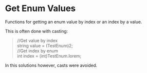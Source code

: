 # Get Enum Values

Functions for getting an enum value by index or an index by a value.

This is often done with casting:

  >//Get value by index  
  >string value = (TestEnum)2;  
  >//Get index by enum  
  >int index = (int)TestEnum.lorem;  

In this solutions however, casts were avoided.
